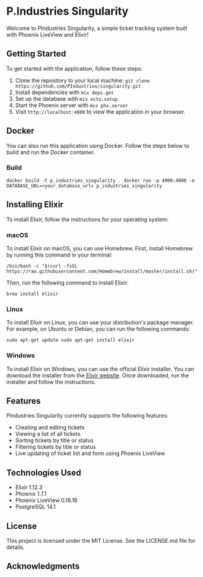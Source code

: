 P.Industries Singularity
=======================

Welcome to PIndustries Singularity, a simple ticket tracking system built with Phoenix LiveView and Elixir!

Getting Started
---------------

To get started with the application, follow these steps:

1.  Clone the repository to your local machine: `git clone https://github.com/PIndustries/singularity.git`
2.  Install dependencies with `mix deps.get`
3.  Set up the database with `mix ecto.setup`
4.  Start the Phoenix server with `mix phx.server`
5.  Visit `http://localhost:4000` to view the application in your browser.

Docker
------

You can also run this application using Docker. Follow the steps below to build and run the Docker container.

### Build

`docker build -t p_industries_singularity .
docker run -p 4000:4000 -e DATABASE_URL=<your_database_url> p_industries_singularity`

Installing Elixir
-----------------

To install Elixir, follow the instructions for your operating system:

### macOS

To install Elixir on macOS, you can use Homebrew. First, install Homebrew by running this command in your terminal:


`/bin/bash -c "$(curl -fsSL https://raw.githubusercontent.com/Homebrew/install/master/install.sh)"`

Then, run the following command to install Elixir:

`brew install elixir`

### Linux

To install Elixir on Linux, you can use your distribution's package manager. For example, on Ubuntu or Debian, you can run the following commands:


`sudo apt-get update
sudo apt-get install elixir`

### Windows

To install Elixir on Windows, you can use the official Elixir installer. You can download the installer from the [Elixir website](https://elixir-lang.org/install.html#windows). Once downloaded, run the installer and follow the instructions.

Features
--------

PIndustries Singularity currently supports the following features:

-   Creating and editing tickets
-   Viewing a list of all tickets
-   Sorting tickets by title or status
-   Filtering tickets by title or status
-   Live updating of ticket list and form using Phoenix LiveView

Technologies Used
-----------------

-   Elixir 1.12.3
-   Phoenix 1.7.1
-   Phoenix LiveView 0.18.18
-   PostgreSQL 14.1

License
-------

This project is licensed under the MIT License. See the LICENSE.md file for details.

Acknowledgments
---------------
